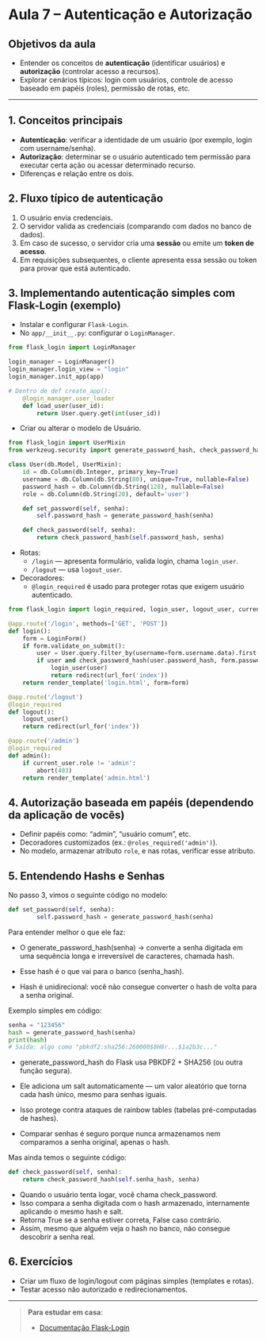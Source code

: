 # Aula 7 – Autenticação e Autorização

## Objetivos da aula
- Entender os conceitos de **autenticação** (identificar usuários) e **autorização** (controlar acesso a recursos).
- Explorar cenários típicos: login com usuários, controle de acesso baseado em papéis (roles), permissão de rotas, etc.

---

## 1. Conceitos principais
- **Autenticação**: verificar a identidade de um usuário (por exemplo, login com username/senha).
- **Autorização**: determinar se o usuário autenticado tem permissão para executar certa ação ou acessar determinado recurso.
- Diferenças e relação entre os dois.

## 2. Fluxo típico de autenticação
1. O usuário envia credenciais.
2. O servidor valida as credenciais (comparando com dados no banco de dados).
3. Em caso de sucesso, o servidor cria uma **sessão** ou emite um **token de acesso**.
4. Em requisições subsequentes, o cliente apresenta essa sessão ou token para provar que está autenticado.

## 3. Implementando autenticação simples com Flask-Login (exemplo)
- Instalar e configurar `Flask-Login`.
- No `app/__init__.py`: configurar o `LoginManager`.
```python
from flask_login import LoginManager

login_manager = LoginManager()
login_manager.login_view = "login"
login_manager.init_app(app)

# Dentro de def create_app():
    @login_manager.user_loader
    def load_user(user_id):
        return User.query.get(int(user_id))

```

- Criar ou alterar o modelo de Usuário.
```python
from flask_login import UserMixin
from werkzeug.security import generate_password_hash, check_password_hash

class User(db.Model, UserMixin):
    id = db.Column(db.Integer, primary_key=True)
    username = db.Column(db.String(80), unique=True, nullable=False)
    password_hash = db.Column(db.String(128), nullable=False)
    role = db.Column(db.String(20), default='user')

    def set_password(self, senha):
        self.password_hash = generate_password_hash(senha)

    def check_password(self, senha):
        return check_password_hash(self.password_hash, senha)
```

- Rotas:
  - `/login` — apresenta formulário, valida login, chama `login_user`.
  - `/logout` — usa `logout_user`.
- Decoradores:
  - `@login_required` é usado para proteger rotas que exigem usuário autenticado.
```python
from flask_login import login_required, login_user, logout_user, current_user

@app.route('/login', methods=['GET', 'POST'])
def login():
    form = LoginForm()
    if form.validate_on_submit():
        user = User.query.filter_by(username=form.username.data).first()
        if user and check_password_hash(user.password_hash, form.password.data):
            login_user(user)
            return redirect(url_for('index'))
    return render_template('login.html', form=form)

@app.route('/logout')
@login_required
def logout():
    logout_user()
    return redirect(url_for('index'))

@app.route('/admin')
@login_required
def admin():
    if current_user.role != 'admin':
        abort(403)
    return render_template('admin.html')

```

## 4. Autorização baseada em papéis (dependendo da aplicação de vocês)
- Definir papéis como: “admin”, “usuário comum”, etc.
- Decoradores customizados (ex.: `@roles_required('admin')`).
- No modelo, armazenar atributo `role`, e nas rotas, verificar esse atributo.

## 5. Entendendo Hashs e Senhas
No passo 3, vimos o seguinte código no modelo:
```python
def set_password(self, senha):
        self.password_hash = generate_password_hash(senha)
```
Para entender melhor o que ele faz: 
- O generate_password_hash(senha) → converte a senha digitada em uma sequência longa e irreversível de caracteres, chamada hash.

- Esse hash é o que vai para o banco (senha_hash).

- Hash é unidirecional: você não consegue converter o hash de volta para a senha original.

Exemplo simples em código:
```python
senha = "123456"
hash = generate_password_hash(senha)
print(hash)  
# Saída: algo como "pbkdf2:sha256:260000$8H8r...$1a2b3c..."
```
- generate_password_hash do Flask usa PBKDF2 + SHA256 (ou outra função segura).

- Ele adiciona um salt automaticamente — um valor aleatório que torna cada hash único, mesmo para senhas iguais.

- Isso protege contra ataques de rainbow tables (tabelas pré-computadas de hashes).

- Comparar senhas é seguro porque nunca armazenamos nem comparamos a senha original, apenas o hash.

Mas ainda temos o seguinte código:
```python
def check_password(self, senha):
    return check_password_hash(self.senha_hash, senha)
```
- Quando o usuário tenta logar, você chama check_password.
- Isso compara a senha digitada com o hash armazenado, internamente aplicando o mesmo hash e salt.
- Retorna True se a senha estiver correta, False caso contrário.
- Assim, mesmo que alguém veja o hash no banco, não consegue descobrir a senha real.


## 6. Exercícios
- Criar um fluxo de login/logout com páginas simples (templates e rotas).
- Testar acesso não autorizado e redirecionamentos.

---

> **Para estudar em casa**:
> - [Documentação Flask-Login](https://flask-login.readthedocs.io/)
